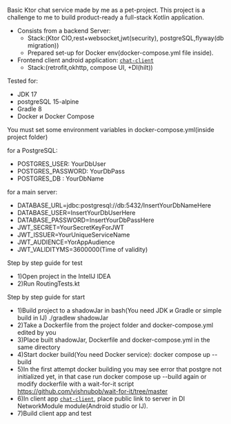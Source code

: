 Basic Ktor chat service made by me as a pet-project.
This project is a challenge to me to build product-ready a full-stack Kotlin application.

+ Consists from a backend Server:
    - Stack:(Ktor CIO,rest+websocket,jwt(security), postgreSQL,flyway(db migration))
    - Prepared set-up for Docker env(docker-compose.yml file inside).
+ Frontend client android application: [`chat‑client`](https://github.com/Ionnek/Chat_Client_Android_App)
    - Stack:(retrofit,okhttp, compose UI, +DI(hilt))

Tested for:
- JDK 17
- postgreSQL 15-alpine
- Gradle 8
- Docker и Docker Compose

You must set some environment variables in docker-compose.yml(inside project folder)

for a PostgreSQL:
* POSTGRES_USER: YourDbUser
* POSTGRES_PASSWORD: YourDbPass
* POSTGRES_DB : YourDbName

for a main server:
* DATABASE_URL=jdbc:postgresql://db:5432/InsertYourDbNameHere
* DATABASE_USER=InsertYourDbUserHere
* DATABASE_PASSWORD=InsertYourDbPassHere
* JWT_SECRET=YourSecretKeyForJWT
* JWT_ISSUER=YourUniqueServiceName
* JWT_AUDIENCE=YorAppAudience
* JWT_VALIDITYMS=3600000(Time of validity)

Step by step guide for test

* 1)Open project in the IntellJ IDEA
* 2)Run RoutingTests.kt

Step by step guide for start
* 1)Build project to a shadowJar in bash(You need JDK и Gradle or simple build in IJ)
./gradlew shadowJar 
* 2)Take a Dockerfile from the project folder and docker-compose.yml edited by you
* 3)Place built shadowJar, Dockerfile and docker-compose.yml in the same directory
* 4)Start docker build(You need Docker service):
docker compose up --build
* 5)In the first attempt docker building you may see error that postgre not initialized yet,
in that case run docker compose up --build again or modify dockerfile with a wait-for-it script
https://github.com/vishnubob/wait-for-it/tree/master
* 6)In client app [`chat‑client`](https://github.com/Ionnek/Chat_Client_Android_App),
place public link to server in DI NetworkModule module(Android studio or IJ). 
* 7)Build client app and test